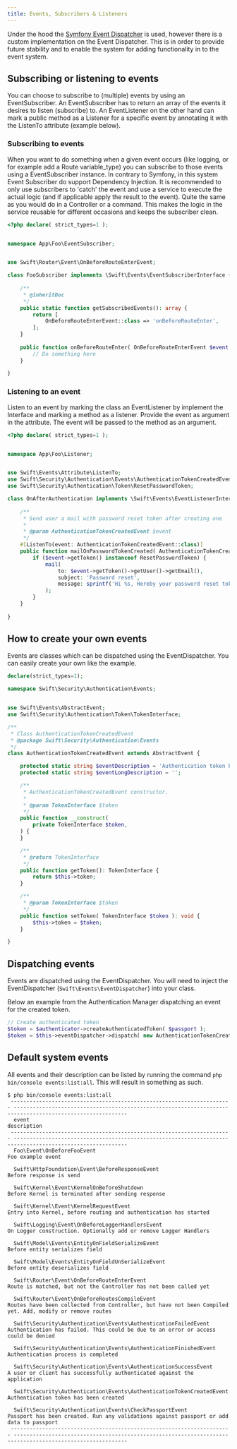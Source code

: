 ```yaml
---
title: Events, Subscribers & Listeners
---
```


Under the hood the [Symfony Event Dispatcher](https://symfony.com/doc/current/components/event_dispatcher.html) is used, however there is a custom implementation on the Event Dispatcher. This is in order to provide future stability and to enable the system for adding functionality in to the event system.


## Subscribing or listening to events
You can choose to subscribe to (multiple) events by using an EventSubscriber. An EventSubscriber has to return an array of the events it desires to listen (subscribe) to. An EventListener on the other hand can mark a public method as a Listener for a specific event by annotating it with the ListenTo attribute (example below).

### Subscribing to events
When you want to do something when a given event occurs (like logging, or for example add a Route variable_type) you can subscribe to those events using a EventSubscriber instance. In contrary to Symfony, in this system Event Subscriber do support Dependency Injection. It is recommended to only use subscribers to 'catch' the event and use a service to execute the actual logic (and if applicable apply the result to the event). Quite the same as you would do in a Controller or a command. This makes the logic in the service reusable for different occasions and keeps the subscriber clean.

```php
<?php declare( strict_types=1 );


namespace App\Foo\EventSubscriber;


use Swift\Router\Event\OnBeforeRouteEnterEvent;

class FooSubscriber implements \Swift\Events\EventSubscriberInterface {
    
    /**
     * @inheritDoc
     */
    public static function getSubscribedEvents(): array {
        return [
            OnBeforeRouteEnterEvent::class => 'onBeforeRouteEnter',
        ];
    }
    
    public function onBeforeRouteEnter( OnBeforeRouteEnterEvent $event ): void {
        // Do something here
    }
    
}
```

### Listening to an event
Listen to an event by marking the class an EventListener by implement the Interface and marking a method as a listener. Provide the event as argument in the attribute. The event will be passed to the method as an argument.
```php
<?php declare( strict_types=1 );


namespace App\Foo\Listener;


use Swift\Events\Attribute\ListenTo;
use Swift\Security\Authentication\Events\AuthenticationTokenCreatedEvent;
use Swift\Security\Authentication\Token\ResetPasswordToken;

class OnAfterAuthentication implements \Swift\Events\EventListenerInterface {
    
    /**
     * Send user a mail with password reset token after creating one
     *
     * @param AuthenticationTokenCreatedEvent $event
     */
    #[ListenTo(event: AuthenticationTokenCreatedEvent::class)]
    public function mailOnPasswordTokenCreated( AuthenticationTokenCreatedEvent $event ): void {
        if ($event->getToken() instanceof ResetPasswordToken) {
            mail(
                to: $event->getToken()->getUser()->getEmail(),
                subject: 'Password reset',
                message: sprintf('Hi %s, Hereby your password reset token: %s.', $event->getToken()->getUser()->getFullName(), $event->getToken()->getTokenString())
            );
        }
    }
    
}
```

## How to create your own events
Events are classes which can be dispatched using the EventDispatcher. You can easily create your own like the example.
```php
declare(strict_types=1);

namespace Swift\Security\Authentication\Events;


use Swift\Events\AbstractEvent;
use Swift\Security\Authentication\Token\TokenInterface;

/**
 * Class AuthenticationTokenCreatedEvent
 * @package Swift\Security\Authentication\Events
 */
class AuthenticationTokenCreatedEvent extends AbstractEvent {

    protected static string $eventDescription = 'Authentication token has been created';
    protected static string $eventLongDescription = '';

    /**
     * AuthenticationTokenCreatedEvent constructor.
     *
     * @param TokenInterface $token
     */
    public function __construct(
        private TokenInterface $token,
    ) {
    }

    /**
     * @return TokenInterface
     */
    public function getToken(): TokenInterface {
        return $this->token;
    }

    /**
     * @param TokenInterface $token
     */
    public function setToken( TokenInterface $token ): void {
        $this->token = $token;
    }

}
```

## Dispatching events
Events are dispatched using the EventDispatcher. You will need to inject the EventDispatcher (`Swift\Events\EventDispatcher`) into your class.

Below an example from the Authentication Manager dispatching an event for the created token.
```php
// Create authenticated token
$token = $authenticator->createAuthenticatedToken( $passport );
$token = $this->eventDispatcher->dispatch( new AuthenticationTokenCreatedEvent( $token ) )->getToken();
```

## Default system events
All events and their description can be listed by running the command `php bin/console events:list:all`. This will result in something as such.

```shell
$ php bin/console events:list:all
 ---------------------------------------------------------------------- ----------------------------------------------------------------------------------------------------------
  event                                                                  description
 ---------------------------------------------------------------------- ----------------------------------------------------------------------------------------------------------
  Foo\Event\OnBeforeFooEvent                                             Foo example event

  Swift\HttpFoundation\Event\BeforeResponseEvent                         Before response is send

  Swift\Kernel\Event\KernelOnBeforeShutdown                              Before Kernel is terminated after sending response

  Swift\Kernel\Event\KernelRequestEvent                                  Entry into Kernel, before routing and authentication has started

  Swift\Logging\Event\OnBeforeLoggerHandlersEvent                        On Logger construction. Optionally add or remove Logger Handlers

  Swift\Model\Events\EntityOnFieldSerializeEvent                         Before entity serializes field

  Swift\Model\Events\EntityOnFieldUnSerializeEvent                       Before entity deserializes field

  Swift\Router\Event\OnBeforeRouteEnterEvent                             Route is matched, but not the Controller has not been called yet

  Swift\Router\Event\OnBeforeRoutesCompileEvent                          Routes have been collected from Controller, but have not been Compiled yet. Add, modify or remove routes
  
  Swift\Security\Authentication\Events\AuthenticationFailedEvent         Authentication has failed. This could be due to an error or access could be denied

  Swift\Security\Authentication\Events\AuthenticationFinishedEvent       Authentication process is completed

  Swift\Security\Authentication\Events\AuthenticationSuccessEvent        A user or client has successfully authenticated against the application

  Swift\Security\Authentication\Events\AuthenticationTokenCreatedEvent   Authentication token has been created

  Swift\Security\Authentication\Events\CheckPassportEvent                Passport has been created. Run any validations against passport or add data to passport
 ---------------------------------------------------------------------- ----------------------------------------------------------------------------------------------------------
```